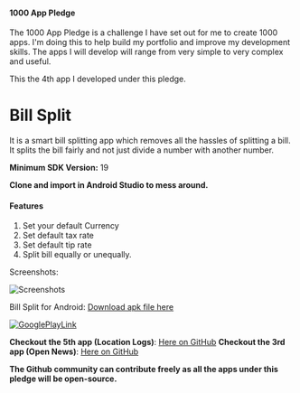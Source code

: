 #### 1000 App Pledge

The 1000 App Pledge is a challenge I have set out for me to create 1000 apps. I'm doing this to help build my portfolio and improve my development skills. The apps I will develop will range from very simple to very complex and useful.

This the 4th app I developed under this pledge.

# Bill Split
It is a smart bill splitting app which removes all the hassles of splitting a bill. It splits the bill fairly and not just divide a number with another number.

**Minimum SDK Version:** 19

**Clone and import in Android Studio to mess around.**

#### Features
1. Set your default Currency
2. Set default tax rate
3. Set default tip rate
4. Split bill equally or unequally.

Screenshots:

![Screenshots](https://user-images.githubusercontent.com/29485313/63207287-d2999a80-c0e0-11e9-8552-d63a56520cc9.jpg)

Bill Split for Android: [Download apk file here](https://drive.google.com/file/d/1yRI5yLeazQ9tjgS8WSnYBkN6q3kFjK18)

[![GooglePlayLink](https://user-images.githubusercontent.com/29485313/61143889-12bd9a00-a4f1-11e9-90ce-73d190532653.jpg)](https://play.google.com/store/apps/details?id=in.edureal.billsplit)

**Checkout the 5th app (Location Logs)**: [Here on GitHub](https://github.com/vishu103/location-logs)
**Checkout the 3rd app (Open News)**: [Here on GitHub](https://github.com/vishu103/open-news)

**The Github community can contribute freely as all the apps under this pledge will be open-source.**
